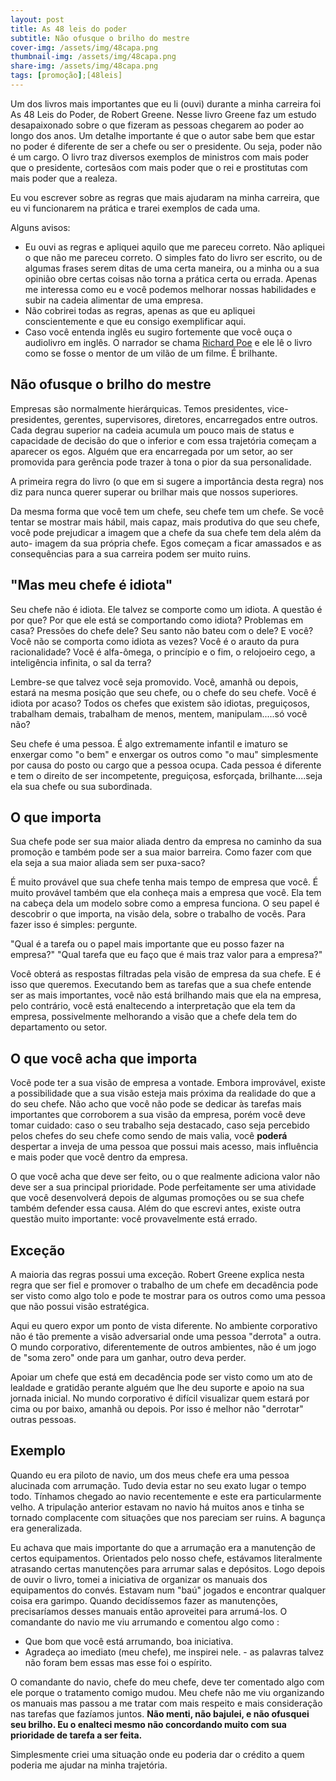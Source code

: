 ```yaml
---
layout: post
title: As 48 leis do poder
subtitle: Não ofusque o brilho do mestre
cover-img: /assets/img/48capa.png
thumbnail-img: /assets/img/48capa.png
share-img: /assets/img/48capa.png
tags: [promoção];[48leis]
---
```


Um dos livros mais importantes que eu li (ouvi) durante a minha carreira foi As 48 Leis do Poder, de Robert Greene. Nesse livro Greene faz um estudo desapaixonado sobre o que fizeram as pessoas chegarem ao poder ao longo dos anos. Um detalhe importante é que o autor sabe bem que estar no poder é diferente de ser a chefe ou ser o presidente. Ou seja, poder não é um cargo. O livro traz diversos exemplos de ministros com mais poder que o presidente, cortesãos com mais poder que o rei e prostitutas com mais poder que a realeza.

Eu vou escrever sobre as regras que mais ajudaram na minha carreira, que eu vi funcionarem na prática e trarei exemplos de cada uma.

Alguns avisos:
- Eu ouvi as regras e apliquei aquilo que me pareceu correto. Não apliquei o que não me pareceu correto. O simples fato do livro ser escrito, ou de algumas frases serem ditas de uma certa maneira, ou a minha ou a sua opinião obre certas coisas não torna a prática certa ou errada. Apenas me interessa como eu e você podemos melhorar nossas habilidades e subir na cadeia alimentar de uma empresa.
- Não cobrirei todas as regras, apenas as que eu apliquei conscientemente e que eu consigo exemplificar aqui.
- Caso você entenda inglês eu sugiro fortemente que você ouça o audiolivro em inglês. O narrador se chama [Richard Poe](https://www.youtube.com/watch?v=vZILSOgq7_Q) e ele lê o livro como se fosse o mentor de um vilão de um filme. É brilhante.

## Não ofusque o brilho do mestre

Empresas são normalmente hierárquicas. Temos presidentes, vice-presidentes, gerentes, supervisores, diretores, encarregados entre outros. Cada degrau superior na cadeia acumula um pouco mais de status e capacidade de decisão do que o inferior e com essa trajetória começam a aparecer os egos. Alguém que era encarregada por um setor, ao ser promovida para gerência pode trazer à tona o pior da sua personalidade. 

A primeira regra do livro (o que em si sugere a importância desta regra) nos diz para nunca querer superar ou brilhar mais que nossos superiores. 

Da mesma forma que você tem um chefe, seu chefe tem um chefe. Se você tentar se mostrar mais hábil, mais capaz, mais produtiva do que seu chefe, você pode prejudicar a imagem que a chefe da sua chefe tem dela além da auto- imagem da sua própria chefe. Egos começam a ficar amassados e as consequências para a sua carreira podem ser muito ruins.

## "Mas meu chefe é idiota"
Seu chefe não é idiota. Ele talvez se comporte como um idiota. A questão é por que? Por que ele está se comportando como idiota? Problemas em casa? Pressões do chefe dele? Seu santo não bateu com o dele? E você? Você não se comporta como idiota as vezes? Você é o arauto da pura racionalidade? Você é alfa-ômega, o princípio e o fim, o relojoeiro cego, a inteligência infinita, o sal da terra?

 Lembre-se que talvez você seja promovido. Você, amanhã ou depois, estará na mesma posição que seu chefe, ou o chefe do seu chefe. Você é idiota por acaso? Todos os chefes que existem são idiotas, preguiçosos, trabalham demais, trabalham de menos, mentem, manipulam.....só você não? 

Seu chefe é uma pessoa. É algo extremamente infantil e imaturo se enxergar como "o bem" e enxergar os outros como "o mau" simplesmente por causa do posto ou cargo que a pessoa ocupa. Cada pessoa é diferente e tem o direito de ser incompetente, preguiçosa, esforçada, brilhante....seja ela sua chefe ou sua subordinada. 

## O que importa
Sua chefe pode ser sua maior aliada dentro da empresa no caminho da sua promoção e também pode ser a sua maior barreira. Como fazer com que ela seja a sua maior aliada sem ser puxa-saco?

É muito provável que sua chefe tenha mais tempo de empresa que você. É muito provável também que ela conheça mais a empresa que você. Ela tem na cabeça dela um modelo sobre como a empresa funciona. O seu papel é descobrir o que importa, na visão dela, sobre o trabalho de vocês. Para fazer isso é simples: pergunte.

"Qual é a tarefa ou o papel mais importante que eu posso fazer na empresa?" "Qual tarefa que eu faço que é mais traz valor para a empresa?"

Você obterá as respostas filtradas pela visão de empresa da sua chefe. E é isso que queremos. Executando bem as tarefas que a sua chefe entende ser as mais importantes, você não está brilhando mais que ela na empresa, pelo contrário, você está enaltecendo a interpretação que ela tem da empresa, possivelmente melhorando a visão que a chefe dela tem do departamento ou setor. 

## O que você acha que importa

Você pode ter a sua visão de empresa a vontade. Embora improvável, existe a possibilidade que a sua visão esteja mais próxima da realidade do que a do seu chefe. Não acho que você não pode se dedicar às tarefas mais importantes que corroborem a sua visão da empresa, porém você deve tomar cuidado: caso o seu trabalho seja destacado, caso seja percebido pelos chefes do seu chefe como sendo de mais valia, você **poderá** despertar a inveja de uma pessoa que possui mais acesso, mais influência e mais poder que você dentro da empresa. 

O que você acha que deve ser feito, ou o que realmente adiciona valor não deve ser a sua principal prioridade. Pode perfeitamente ser uma atividade que você desenvolverá depois de algumas promoções ou se sua chefe também defender essa causa. Além do que escrevi antes, existe outra questão muito importante: você provavelmente está errado. 

## Exceção
A maioria das regras possui uma exceção. Robert Greene explica nesta regra que ser fiel e promover o trabalho de um chefe em decadência pode ser visto como algo tolo e pode te mostrar para os outros como uma pessoa que não possui visão estratégica.

Aqui eu quero expor um ponto de vista diferente. No ambiente corporativo não é tão premente a visão adversarial onde uma pessoa "derrota" a outra. O mundo corporativo, diferentemente de outros ambientes, não é um jogo de "soma zero" onde para um ganhar, outro deva perder.

Apoiar um chefe que está em decadência pode ser visto como um ato de lealdade e gratidão perante alguém que lhe deu suporte e apoio na sua jornada inicial. No mundo corporativo é difícil visualizar quem estará por cima ou por baixo, amanhã ou depois. Por isso é melhor não "derrotar" outras pessoas.

## Exemplo
Quando eu era piloto de navio, um dos meus chefe era uma pessoa alucinada com arrumação. Tudo devia estar no seu exato lugar o tempo todo. Tínhamos chegado ao navio recentemente e este era particularmente velho. A tripulação anterior estavam no navio há muitos anos e tinha se tornado complacente com situações que nos pareciam ser ruins. A bagunça era generalizada. 

Eu achava que mais importante do que a arrumação era a manutenção de certos equipamentos. Orientados pelo nosso chefe, estávamos literalmente atrasando certas manutenções para arrumar salas e depósitos. Logo depois de ouvir o livro, tomei a iniciativa de organizar os manuais dos equipamentos do convés. Estavam num "baú" jogados e encontrar qualquer coisa era garimpo. Quando decidíssemos fazer as manutenções, precisaríamos desses manuais então aproveitei para arrumá-los.  O comandante do navio me viu arrumando e comentou algo como :
- Que bom que você está arrumando, boa iniciativa.
- Agradeça ao imediato (meu chefe), me inspirei nele. - as palavras talvez não foram bem essas mas esse foi o espírito.

O comandante do navio, chefe do meu chefe, deve ter comentado algo com ele porque o tratamento comigo mudou. Meu chefe não me viu organizando os manuais mas passou a me tratar com mais respeito e mais consideração nas tarefas que fazíamos juntos. **Não menti, não bajulei, e não ofusquei seu brilho.  Eu o enalteci mesmo não concordando muito com sua prioridade de tarefa a ser feita.**

Simplesmente criei uma situação onde eu poderia dar o crédito a quem poderia me ajudar na minha trajetória.
